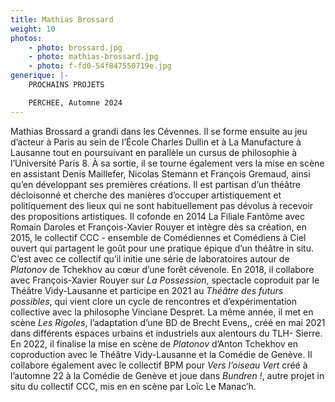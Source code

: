 ```yaml
---
title: Mathias Brossard
weight: 10
photos:
    - photo: brossard.jpg
    - photo: mathias-brossard.jpg
    - photo: f-fd0-54f847550719e.jpg
generique: |-
    P﻿ROCHAINS PROJETS

    PERCHEE, Automne 2024
---
```


Mathias Brossard a grandi dans les Cévennes. Il se forme ensuite au jeu d’acteur à Paris au sein de l’École Charles Dullin et à La Manufacture à Lausanne tout en poursuivant en parallèle un cursus de philosophie à l’Université Paris 8. À sa sortie, il se tourne également vers la mise en scène en assistant Denis Maillefer, Nicolas Stemann et François Gremaud, ainsi qu’en développant ses premières créations. Il est partisan d’un théâtre décloisonné et cherche des manières d’occuper artistiquement et politiquement des lieux qui ne sont habituellement pas dévolus à recevoir des propositions artistiques. Il cofonde en 2014 La Filiale Fantôme avec Romain Daroles et François-Xavier Rouyer et intègre dès sa création, en 2015, le collectif CCC - ensemble de Comédiennes et Comédiens à Ciel ouvert qui partagent le goût pour une pratique épique d’un théâtre in situ. C’est avec ce collectif qu’il initie une série de laboratoires autour de _Platonov_ de Tchekhov au cœur d’une forêt cévenole. En 2018, il collabore avec François-Xavier Rouyer sur _La Possession_, spectacle coproduit par le Théâtre Vidy-Lausanne et participe en 2021 au _Théâtre des futurs possibles_, qui vient clore un cycle de rencontres et d’expérimentation collective avec la philosophe Vinciane Despret. La même année, il met en scène _Les Rigoles_, l’adaptation d’une BD de Brecht Evens,, créé en mai 2021 dans différents espaces urbains et industriels aux alentours du TLH- Sierre. En 2022, il finalise la mise en scène de _Platonov_ d’Anton Tchekhov en coproduction avec le Théâtre Vidy-Lausanne et la Comédie de Genève. Il collabore également avec le collectif BPM pour _Vers l’oiseau Vert_ créé à l’automne 22 à la Comédie de Genève et joue dans _Bundren !_, autre projet in situ du collectif CCC, mis en en scène par Loïc Le Manac’h.

